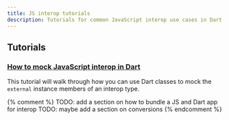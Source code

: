 ```yaml
---
title: JS interop tutorials
description: Tutorials for common JavaScript interop use cases in Dart.
---
```


## Tutorials

### [How to mock JavaScript interop in Dart][]

This tutorial will walk through how you can use Dart classes to mock the
`external` instance members of an interop type.

{% comment %}
TODO: add a section on how to bundle a JS and Dart app for interop
TODO: maybe add a section on conversions
{% endcomment %}

[How to mock JavaScript interop in Dart]: /interop/js-interop/mock